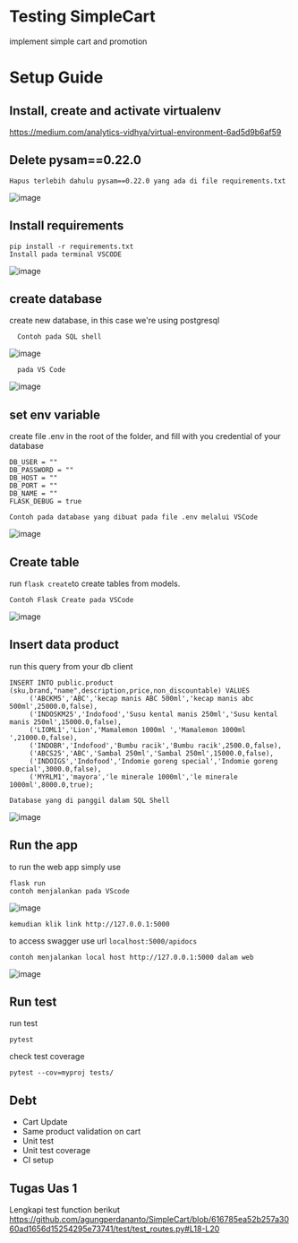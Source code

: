 # Testing SimpleCart
implement simple cart and promotion

# Setup Guide

## Install, create and activate virtualenv
https://medium.com/analytics-vidhya/virtual-environment-6ad5d9b6af59

## Delete pysam==0.22.0
    Hapus terlebih dahulu pysam==0.22.0 yang ada di file requirements.txt
  ![image](https://github.com/MFariz1667/Testing-QA/assets/133950605/6697bfb8-2eb7-48ec-8450-1ff3a14358b1)

## Install requirements
    pip install -r requirements.txt
    Install pada terminal VSCODE
  ![image](https://github.com/MFariz1667/Testing-QA/assets/133950605/9712be65-9bd9-4161-aeb1-ae090fe0b29c)

## create database
create new database, in this case we're using postgresql

      Contoh pada SQL shell
  ![image](https://github.com/MFariz1667/Testing-QA/assets/133950605/f11d42e6-5218-491a-9e33-13988b77ea2c)
  
      pada VS Code
  ![image](https://github.com/MFariz1667/Testing-QA/assets/133950605/ef7b6f86-b287-4191-8c81-75829f8887d1)

## set env variable
create file .env in the root of the folder, and fill with you credential of your database

    DB_USER = ""
    DB_PASSWORD = ""
    DB_HOST = ""
    DB_PORT = ""
    DB_NAME = ""
    FLASK_DEBUG = true

    Contoh pada database yang dibuat pada file .env melalui VSCode
  ![image](https://github.com/MFariz1667/Testing-QA/assets/133950605/a8fdc8d9-6fbf-47f6-92a4-600d32c61420)

## Create table

run `flask create`to create tables from models.

    Contoh Flask Create pada VSCode
  ![image](https://github.com/MFariz1667/Testing-QA/assets/133950605/8311fd92-be66-4108-9b9a-22f8519ae2dc)

## Insert data product

run this query from your db client
```
INSERT INTO public.product (sku,brand,"name",description,price,non_discountable) VALUES
	 ('ABCKM5','ABC','kecap manis ABC 500ml','kecap manis abc 500ml',25000.0,false),
	 ('INDOSKM25','Indofood','Susu kental manis 250ml','Susu kental manis 250ml',15000.0,false),
	 ('LIOML1','Lion','Mamalemon 1000ml ','Mamalemon 1000ml ',21000.0,false),
	 ('INDOBR','Indofood','Bumbu racik','Bumbu racik',2500.0,false),
	 ('ABCS25','ABC','Sambal 250ml','Sambal 250ml',15000.0,false),
	 ('INDOIGS','Indofood','Indomie goreng special','Indomie goreng special',3000.0,false),
	 ('MYRLM1','mayora','le minerale 1000ml','le minerale 1000ml',8000.0,true);
```
    Database yang di panggil dalam SQL Shell
  ![image](https://github.com/MFariz1667/Testing-QA/assets/133950605/331d9cda-6f26-4f25-89af-496a0aeadf85)

## Run the app
to run the web app simply  use

    flask run
    contoh menjalankan pada VScode
  ![image](https://github.com/MFariz1667/Testing-QA/assets/133950605/b5b8a99f-7745-4e52-b1de-66356f14178b)
  
    kemudian klik link http://127.0.0.1:5000
    
to access swagger use url `localhost:5000/apidocs`

    contoh menjalankan local host http://127.0.0.1:5000 dalam web
  ![image](https://github.com/MFariz1667/Testing-QA/assets/133950605/b757f477-bb8f-44e8-bcab-6b8d5309e27f)


## Run test
run test

    pytest

check test coverage

    pytest --cov=myproj tests/


## Debt

 - Cart Update
 - Same product validation on cart
 - Unit test
 - Unit test coverage
 - CI setup 

## Tugas Uas 1
Lengkapi test function berikut
https://github.com/agungperdananto/SimpleCart/blob/616785ea52b257a3060ad1656d15254295e73741/test/test_routes.py#L18-L20
